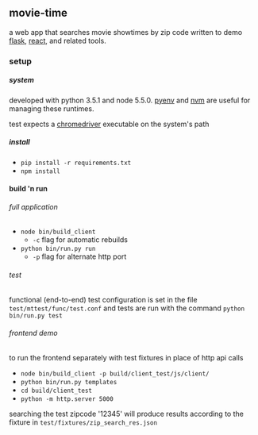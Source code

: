 ## movie-time

a web app that searches movie showtimes by zip code written to demo [flask](http://flask.pocoo.org/), [react](https://www.npmjs.com/package/react), and related tools.

### setup

##### system

developed with python 3.5.1 and node 5.5.0.
[pyenv](https://github.com/yyuu/pyenv) and [nvm](https://github.com/creationix/nvm) are useful for managing these runtimes.

test expects a [chromedriver](https://sites.google.com/a/chromium.org/chromedriver/downloads) executable on the system's path

##### install

* `pip install -r requirements.txt`
* `npm install`

#### build 'n run

###### full application

* `node bin/build_client`
  - `-c` flag for automatic rebuilds
* `python bin/run.py run`
  - `-p` flag for alternate http port

###### test

functional (end-to-end) test configuration is set in the file
`test/mttest/func/test.conf`
and tests are run with the command
`python bin/run.py test`

###### frontend demo

to run the frontend separately
with test fixtures in place of http api calls

* `node bin/build_client -p build/client_test/js/client/`
* `python bin/run.py templates`
* `cd build/client_test`
* `python -m http.server 5000`

searching the test zipcode '12345' will produce results
according to the fixture in `test/fixtures/zip_search_res.json`

